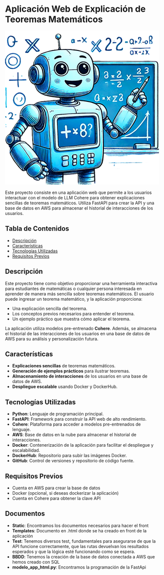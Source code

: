 # Aplicación Web de Explicación de Teoremas Matemáticos
![Texto alternativo](app/static/img/logo.png)

Este proyecto consiste en una aplicación web que permite a los usuarios interactuar con el modelo de LLM Cohere para obtener explicaciones sencillas de teoremas matemáticos. Utiliza FastAPI para crear la API y una base de datos en AWS para almacenar el historial de interacciones de los usuarios.

## Tabla de Contenidos
- [Descripción](#descripción)
- [Características](#características)
- [Tecnologías Utilizadas](#tecnologías-utilizadas)
- [Requisitos Previos](#Requisitos-Previosn)

## Descripción

Este proyecto tiene como objetivo proporcionar una herramienta interactiva para estudiantes de matemáticas o cualquier persona interesada en aprender de manera más sencilla sobre teoremas matemáticos. El usuario puede ingresar un teorema matemático, y la aplicación proporciona:
- Una explicación sencilla del teorema.
- Los conceptos previos necesarios para entender el teorema.
- Un ejemplo práctico que muestra cómo aplicar el teorema.

La aplicación utiliza modelos pre-entrenado **Cohere**. Además, se almacena el historial de las interacciones de los usuarios en una base de datos de AWS para su análisis y personalización futura.

## Características
- **Explicaciones sencillas** de teoremas matemáticos.
- **Generación de ejemplos prácticos** para ilustrar teoremas.
- **Almacenamiento de interacciones** de los usuarios en una base de datos de AWS.
- **Despliegue escalable** usando Docker y DockerHub.

## Tecnologías Utilizadas
- **Python**: Lenguaje de programación principal.
- **FastAPI**: Framework para construir la API web de alto rendimiento.
- **Cohere**: Plataforma para acceder a modelos pre-entrenados de lenguaje.
- **AWS**: Base de datos en la nube para almacenar el historial de interacciones.
- **Docker**: Contenerización de la aplicación para facilitar el despliegue y escalabilidad.
- **DockerHub**: Repositorio para subir las imágenes Docker.
- **GitHub**: Control de versiones y repositorio de código fuente.

## Requisitos Previos
- Cuenta en AWS para crear la base de datos
- Docker (opcional, si deseas dockerizar la aplicación)
- Cuenta en Cohere para obtener la clave API

## Documentos
- **Static**: Encontramos los documentos necesarios para hacer el front
- **Templates**: Documento en .html donde se ha creado en front de la aplicación 
- **Test**: Tenemos diversos test, fundamentales para asegurarse de que la API funcione correctamente, que las rutas devuelvan los resultados esperados y que la lógica esté funcionando como se espera.
- **BBDD**: Tenemos la creación de la base de datos conectada a AWS que hemos creado con SQL
- **modelo_app_html.py**: Encontramos la programación de la FastApi
  
